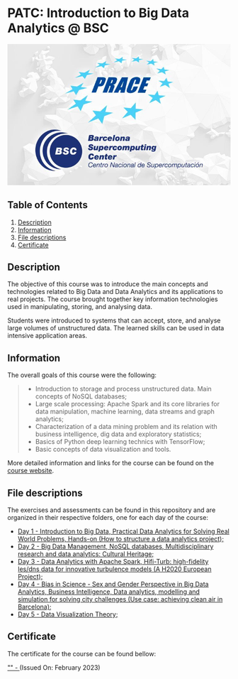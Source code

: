 # PATC: Introduction to Big Data Analytics @ BSC
<p align="center">
  <img src="images/banner.jpg">
</p>

## Table of Contents
1. [Description](#description)
2. [Information](#information)
3. [File descriptions](#files)
4. [Certificate](#certificate)

<a name="descripton"></a>
## Description

The objective of this course was to introduce the main concepts and technologies related to Big Data and Data Analytics and its applications to real projects.
The course brought together key information technologies used in manipulating, storing, and analysing data.

Students were introduced to systems that can accept, store, and analyse large volumes of unstructured data. The learned skills can be used in data intensive application areas.

<a name="information"></a>
## Information

The overall goals of this course were the following:
> - Introduction to storage and process unstructured data. Main concepts of NoSQL databases;
> - Large scale processing: Apache Spark and its core libraries for data manipulation, machine learning, data streams and graph analytics;
> - Characterization of a data mining problem and its relation with business intelligence, dig data and exploratory statistics;
> - Basics of Python deep learning technics with TensorFlow;
> - Basic concepts of data visualization and tools.

More detailed information and links for the course can be found on the [course website](https://events.prace-ri.eu/event/1472/).

<a name="files"></a>
## File descriptions

The exercises and assessments can be found in this repository and are organized in their respective folders, one for each day of the course:
- [Day 1 - Introduction to Big Data, Practical Data Analytics for Solving Real World Problems, Hands-on (How to structure a data analytics project);](https://github.com/HROlive/PATC-Big-Data-Analytics-BSC/tree/main/Day%201)
- [Day 2 - Big Data Management, NoSQL databases, Multidisciplinary research and data analytics: Cultural Heritage;]()
- [Day 3 - Data Analytics with Apache Spark, Hifi-Turb: high-fidelity les/dns data for innovative turbulence models (A H2020 European Project);]()
- [Day 4 - Bias in Science - Sex and Gender Perspective in Big Data Analytics, Business Intelligence, Data analytics, modelling and simulation for solving city challenges (Use case: achieving clean air in Barcelona);]()
- [Day 5 - Data Visualization Theory;]()

<a name="certificate"></a>
## Certificate

The certificate for the course can be found bellow:

["" - ]() (Issued On: February 2023)

